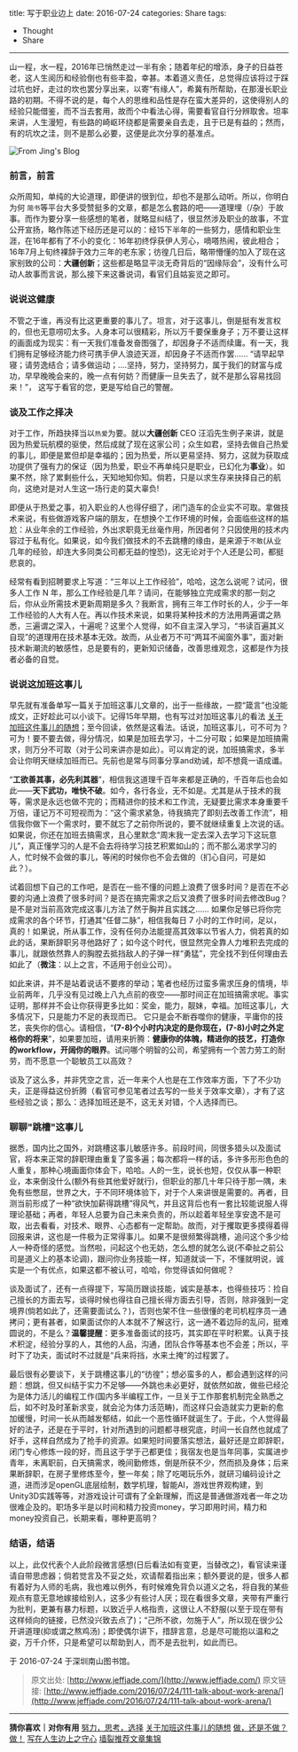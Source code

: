 title: 写于职业边上
date: 2016-07-24
categories: Share
tags:
- Thought
- Share
---


山一程，水一程，2016年已悄然走过一半有余；随着年纪的增添，身子的日益苍老，这人生阅历和经验倒也有些丰盈，幸甚。本着道义责任，总觉得应该将过于踩过坑也好，走过的坎也罢分享出来，以寄“有缘人”，希冀有所帮助，在那漫长职业路的初期。不得不说的是，每个人的思维和品性是存在蛮大差异的，这使得别人的经验只能借鉴，而不当去套用，故而个中看法心得，需要看官自行分辨取舍。坦率来讲，人生漫短，有些路的崎岖环绕都是需要亲自去走，且于已是有益的；然而，有的坑坎之洼，则不是那么必要，这便是此次分享的基准点。

<!-- more -->

![From Jing's Blog](http://7xncbk.com1.z0.glb.clouddn.com/stock-photo-110397823.jpg)

### **前言，前言**

众所周知，单纯的大论道理，即便讲的很到位，却也不是那么动听。所以，你明白为何 `简书`等平台大多受赞挺多的文章，都是怎么套路的吧——道理埋（/杂）于故事。而作为要分享一些感想的笔者，就略显纠结了，很显然涉及职业的故事，不宜公开宣扬，略作陈述下经历还是可以的：经15下半年的一些努力，感情和职业生涯，在16年都有了不小的变化：16年初终俘获伊人芳心，嘀嗒热闹，彼此相合；16年7月上旬终裸辞于效力三年的老东家；彷徨几日后，略带懵懂的加入了现在这家别致的公司：**大疆创新**；这些都是略显平淡无奇背后的“因缘际会”，没有什么可动人故事而言说，那么接下来这番说词，看官们且姑妄览之即可。

### **说说这健康**

不管之于谁，再没有比这更重要的事儿了。坦言，对于这事儿，倒是挺有发言权的，但也无意唠叨太多。人身本可以很精彩，所以万千要保重身子；万不要让这样的画面成为现实：有一天我们准备发奋图强了，却因身子不适而续庸。有一天，我们拥有足够经济能力终可携手伊人浪迹天涯，却因身子不适而作罢...... “请早起早寝；请劳逸结合；请多做运动；....坚持，努力，坚持努力，属于我们的财富与成功，早早晚晚会来的，晚一点有何妨？而健康一旦失去了，就不是那么容易找回来！”， 这写于看官的您，更是写给自己的警醒。

### **谈及工作之择决**

对于工作，所趋抉择当以`热爱`为要。就以**大疆创新** CEO 汪滔先生例子来讲，就是因为热爱玩航模的驱使，然后成就了现在这家公司；众生如君，坚持去做自己热爱的事儿，即便是累但却是幸福的；因为热爱，所以更易坚持、努力，这就为获取成功提供了强有力的保证（因为热爱，职业不再单纯只是职业，已幻化为**事业**）。如果不然，除了累剩些什么，天知地知你知。倘若，只是以求生存来抉择自己的航向，这绝对是对人生这一场行走的莫大辜负!

即便从于热爱之事，初入职业的人也得仔细了，闭门造车的企业实不可取。拿做技术来说，有些做游戏客户端的朋友，在想换个工作环境的时候，会面临些这样的尴尬：从业年余的工作经验，外出求职竟无丝毫作用，所因者何？只因使用的技术内容过于私有化。如果说，如今我们做技术的不去跳槽的缘由，是来源于`不敢`(从业几年的经验，却连大多同类公司都无益的惶恐)，这无论对于个人还是公司，都挺悲哀的。

经常有看到招聘要求上写道：“三年以上工作经验”，哈哈，这怎么说呢？试问，很多人工作 N 年，那么工作经验是几年？请问，在能够独立完成需求的那一刻之后，你从业所需技术更新周期是多久？我断言，拥有三年工作时长的人，少于一年工作经验的人大有人在。再以作技术来说，如果将某种技术的方法用两遍谓之熟悉，三遍谓之深入，十遍呢？这里个人觉得，如不自主深入学习，“书读百遍其义自现”的道理用在技术基本无效。故而，从业者万不可“两耳不闻窗外事”，面对新技术新潮流的敏感性，总是要有的，更新知识储备，改善思维观念，这都是作为技者必备的自觉。

### **说说这加班这事儿**

早先就有准备单写一篇关于加班这事儿文章的，出于一些缘故，一腔“箴言”也没能成文，正好趁此可以小谈下。记得15年早期，也有写过对加班这事儿的看法 [关于加班这件事儿的随想](http://www.jeffjade.com/2015/02/02/2015-02-02-thoughtof-overtime-work/)；至今回读，依然是这看法。话说，加班这事儿，可不可为？可为！要不要去做，得分情况，如果是加班去学习，十二分可取；如果是加班搞需求，则万分不可取（对于公司来讲亦是如此）。可以肯定的说，加班搞需求，多半会让你明天继续加班而已。先前也是常与同事分享and劝诫，却不想竟一语成谶。

“**工欲善其事，必先利其器**”，相信我这道理千百年来都是正确的，千百年后也会如此——**天下武功，唯快不破**。如今，各行各业，无不如是。尤其是从于技术的我等，需求是永远也做不完的；而精进你的技术和工作流，无疑要比需求本身重要千万倍，谨记万不可短视而为：“这个需求紧急，待我搞完了即刻去改善工作流”，相信我你做下一个需求时，要不就忘了之前你所说的，要不就继续重复上次说的话。如果说，你还在加班去搞需求，且心里默念“周末我一定去深入去学习下这玩意儿”，真正懂学习的人是不会去将待学习技艺积累如山的；而不那么渴求学习的人，忙时候不会做的事儿，等闲的时候你也不会去做的（扪心自问，可是如此？）。

试着回想下自己的工作吧，是否在一些不懂的问题上浪费了很多时间？是否在不必要的沟通上浪费了很多时间？是否在搞完需求之后又浪费了很多时间去修改Bug？是不是对当前高效完成这事儿方法了然于胸并且实践之...... 如果你足够已将你完成需求的各个环节，打通其“任督二脉”，相信我每日 7 小时的工作时间，足以，真的！如果说，所从事工作，没有任何办法能提高其效率以节省人力，倘若真的如此的话，果断辞职另寻他路好了；如今这个时代，很显然完全靠人力堆积去完成的事儿，就跟依然靠人的胸膛去抵挡敌人的子弹一样“勇猛”，完全找不到任何理由去如此了（**微注**：以上之言，不适用于创业公司）。

如此来讲，并不是站着说话不要疼的举动；笔者也经历过蛮多需求压身的情境，毕业前两年，几乎没有见过晚上八九点前的夜空——那时间正在加班搞需求呢。事实证明，那样并不会让你获得更多比如：奖金，能力，靓妹，幸福。加班这事儿，大多情况下，只是能力不足的表现而已。 它只是会不断吞噬你的健康，平庸你的技艺，丧失你的信心。请相信，“**(7-8)个小时内决定的是你现在，(7-8)小时之外定格你的将来**”，如果要加班，请用来折腾：**健康你的体魄，精进你的技艺，打造你的workflow，开阔你的眼界**。试问哪个明智的公司，希望拥有一个苦力劳工的耐劳，而不愿意一个聪敏员工以高效？

谈及了这么多，并非凭空之言，近一年来个人也是在工作效率方面，下了不少功夫，正是得益这份折腾（看官可参见笔者过去写的一些关于效率文章），才有了这些经验之谈；那么：选择加班还是不，这无关对错，个人选择而已。

### **聊聊"跳槽"这事儿**

据悉，国内比之国外，对跳槽这事儿敏感许多。前段时间，同很多猎头以及面试官，将本来正常的辞职理由重复了蛮多遍；每次都将一样的话，多许多形形色色的人重复，那种心境画面你体会下，哈哈。人的一生，说长也短，仅仅从事一种职业，本来倒没什么(额外有些其他爱好就行)，但职业的那几十年只待于那一隅，未免有些憋屈，世界之大，于不同环境体验下，对于个人来讲很是需要的。再者，目测当前形成了一种“欲快加薪得跳槽”得风气，并且这背后也有一套比较能说服人得理论基础；再者，年轻人总要为自己未来负责的，所以趁着年轻坐享安逸不是可取，出去看看，对技术、眼界、心态都有一定帮助。故而，对于攫取更多摸得着得回报来讲，这也是一件极为正常得事儿。如果不是很频繁得跳槽，追问这个多少给人一种奇怪的感觉。当然啦，问起这个也无妨，怎么想的就怎么说(不牵扯之前公司是道义上的基本论调)，跟问你业务技能一样，知道就谈一下，不懂就明说，诚实是一个有优点，如果这都不被认可，哈哈，你觉得该如何做呢？

谈及面试了，还有一点得提下，写简历跟谈技能，诚实是基本，也得些技巧：捡自己擅长的方面去写，谈得时候也得往自己擅长得方面去引导，否则，除非强到一定境界(倘若如此了，还需要面试么？)，否则也架不住一些很懂的老司机程序员一通拷问；更有甚者，如果面试你的人本就不了解这行，这一通不着边际的乱问，挺难圆说的，不是么？**温馨提醒**：更多准备面试的技巧，其实即在平时积累。认真于技术积淀，经验分享的人，其他的人品，沟通，团队合作等基本也不会差；所以，平时下了功夫，面试时不过就是“兵来将挡，水来土掩”的过程罢了。

最后很有必要谈下，关于跳槽这事儿的“彷徨”；想必蛮多的人，都会遇到这样的问题：想跳，但又纠结于实力不足够——外跳也未必更好，就依然如故，做些已经沦为是体力活儿的编程工作(国内多半编程工作，一旦关于工作那套机制完全熟悉之后，如不时及时革新求变，就会沦为体力活范畴)，而这样只会造就实力更新的愈加缓慢，时间一长从而越发郁结，如此一个恶性循环就诞生了。于此，个人觉得最好的法子，还是在于平时，针对所遇到的问题都寻根究底，时间一长自然也就成了好手，这样自然成为了抢手的资源。如果短时间要落实想法，最好还是立即辞职，闭门专心修炼一段的好，而且这于学于己都更佳；我宿友也是当年同事，实属进步青年，未离职前，白天搞需求，晚间勤修炼，倒是所获不少，然而损及身体；后来果断辞职，在房子里修炼至今，整一年矣；除了吃喝玩乐外，就研习编码设计之道，进而涉足openGL底层绘制，数学机理，智能AI，游戏世界观构建，到Unity3D实践等等，对游戏设计可谓有了全新理解，而这是普通做游戏者一年之功很难企及的。职场多半是以时间和精力投资money，学习即用时间，精力和money投资自己，长期来看，哪种更高明？

### **结语，结语**

以上，此仅代表个人此阶段微言感想(日后看法如有变更，当替改之)，看官读来谨请自带思虑器；倘若觉言及不妥之处，欢请帮着指出来；额外要说的是，很多人都有着好为人师的毛病，我也难以例外，有时候难免背负以道义之名，将自我的某些观点有意无意地嫁接给别人，这多少有些讨人厌；现在看很多文章，夹带有严重行为批判，更兼有暴力标题，以致近乎人格指责，这很让人不舒服(以至于现在带有这样倾向的链接，已然没兴致去点了)；“己所不欲，勿施于人”，所以现在很少公开讲道理(抑或谓之熬鸡汤)；即使偶尔讲下，措辞言意，总是尽可能抱以温和之姿，万千介怀，只是希望可以帮助到人，而不是去批判，如此而已。

于 2016-07-24 于深圳南山图书馆。

>原文出处: [http://www.jeffjade.com/](http://www.jeffjade.com/)
原文链接: [http://www.jeffjade.com/2016/07/24/111-talk-about-work-arena/](http://www.jeffjade.com/2016/07/24/111-talk-about-work-arena/)

---

**猜你喜欢｜对你有用**
[努力，思考，选择](http://www.jeffjade.com/2015/04/12/2015-04-12-thought-choose-effort/)
[关于加班这件事儿的随想](http://www.jeffjade.com/2015/02/02/2015-02-02-thoughtof-overtime-work/)
[做，还是不做？做！](http://www.jeffjade.com/2015/04/02/2015-04-01-thought-do/)
[写在人生边上之守心](http://www.jeffjade.com/2015/07/05/2015-07-05-thought-of-life/)
[墙裂推荐文章集锦](http://www.jeffjade.com/2015/02/01/2015-02-01-recommended-article/#)
